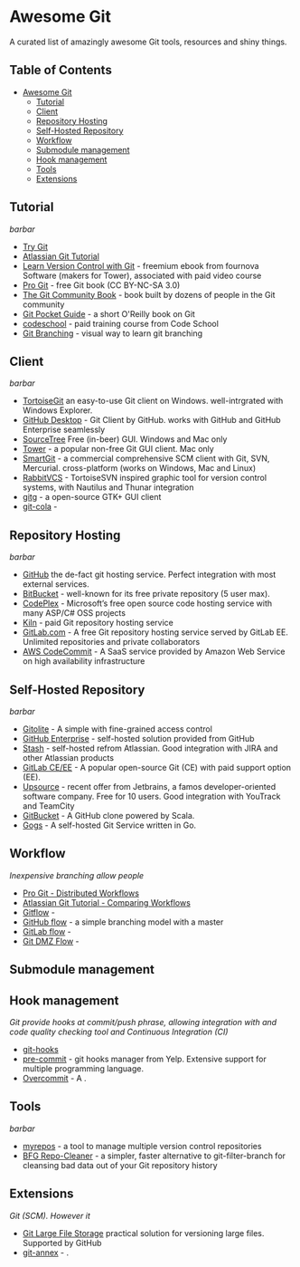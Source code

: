 # Awesome Git
A curated list of amazingly awesome Git tools, resources and shiny things.

## Table of Contents
- [Awesome Git](#awesome-git)
	- [Tutorial](#tutorial)
  - [Client](#client)
  - [Repository Hosting](#repository-hosting)
  - [Self-Hosted Repository](#self-hosed-repository)
  - [Workflow](#workflow)
  - [Submodule management](#submodule-management)
  - [Hook management](#hook-management)
  - [Tools](#tools)
  - [Extensions](#extensions)

## Tutorial
*barbar*

* [Try Git](https://try.github.io/)
* [Atlassian Git Tutorial](https://www.atlassian.com/git/tutorials/)
* [Learn Version Control with Git](https://www.git-tower.com/learn/) - freemium ebook from fournova Software (makers for Tower), associated with paid video course
* [Pro Git](https://git-scm.com/book/) - free Git book (CC BY-NC-SA 3.0)
* [The Git Community Book](https://schacon.github.io/gitbook/) - book built by dozens of people in the Git community
* [Git Pocket Guide](http://chimera.labs.oreilly.com/books/1230000000561) - a short O'Reilly book on Git
* [codeschool](https://www.codeschool.com/courses/git-real/) - paid training course from Code School
* [Git Branching](http://pcottle.github.io/learnGitBranching/) - visual way to learn git branching

## Client
*barbar*

* [TortoiseGit](https://tortoisegit.org/) an easy-to-use Git client on Windows. well-intrgrated with Windows Explorer.
* [GitHub Desktop](https://desktop.github.com/) - Git Client by GitHub. works with GitHub and GitHub Enterprise seamlessly
* [SourceTree](https://github.com/icefox/git-hooks/) Free (in-beer) GUI. Windows and Mac only
* [Tower](http://http://www.git-tower.com/) - a popular non-free Git GUI client. Mac only
* [SmartGit](http://www.syntevo.com/smartgit/) - a commercial comprehensive SCM client with Git, SVN, Mercurial. cross-platform (works on Windows, Mac and Linux)
* [RabbitVCS](http://rabbitvcs.org/) - TortoiseSVN inspired graphic tool for version control systems, with Nautilus and Thunar integration
* [gitg](https://wiki.gnome.org/Apps/Gitg/) - a open-source GTK+ GUI client
* [git-cola](http://git-cola.github.io/) -

## Repository Hosting
*barbar*

* [GitHub](http://github.com/) the de-fact git hosting service. Perfect integration with most external services.
* [BitBucket](http://bitbucket.org/) - well-known for its free private repository (5 user max).
* [CodePlex](https://www.codeplex.com/) - Microsoft’s free open source code hosting service with many ASP/C# OSS projects
* [Kiln](https://www.fogcreek.com/kiln/) - paid Git repository hosting service
* [GitLab.com](https://about.gitlab.com/gitlab-com/) - A free Git repository hosting service served by GitLab EE. Unlimited repositories and private collaborators
* [AWS CodeCommit](https://aws.amazon.com/codecommit/) - A SaaS service provided by Amazon Web Service on high availability infrastructure

## Self-Hosted Repository
*barbar*

* [Gitolite](http://gitolite.com/gitolite/) - A simple with fine-grained access control
* [GitHub Enterprise](https://enterprise.github.com/) - self-hosted solution provided from GitHub
* [Stash](https://www.atlassian.com/software/stash) - self-hosted refrom Atlassian. Good integration with JIRA and other Atlassian products
* [GitLab CE/EE](https://gitlab.com/) - A popular open-source Git (CE) with paid support option (EE).
* [Upsource](https://www.jetbrains.com/upsource) - recent offer from Jetbrains, a famos developer-oriented software company. Free for 10 users. Good integration with YouTrack and TeamCity
* [GitBucket](https://github.com/takezoe/gitbucket/) - A GitHub clone powered by Scala.
* [Gogs](http://gogs.io/) - A self-hosted Git Service written in Go.

## Workflow
*Inexpensive branching allow people*

* [Pro Git - Distributed Workflows](https://git-scm.com/book/it/v2/Distributed-Git-Distributed-Workflows)
* [Atlassian Git Tutorial - Comparing Workflows](https://www.atlassian.com/git/tutorials/comparing-workflows)
* [Gitflow](http://nvie.com/posts/a-successful-git-branching-model/) -
* [GitHub flow](http://scottchacon.com/2011/08/31/github-flow.html) - a simple branching model with a master
* [GitLab flow](https://about.gitlab.com/2014/09/29/gitlab-flow/) -
* [Git DMZ Flow](https://gist.github.com/djspiewak/9f2f91085607a4859a66) -

## Submodule management

## Hook management
*Git provide hooks at commit/push phrase, allowing integration with and code quality checking tool and Continuous Integration (CI)*

* [git-hooks](https://github.com/icefox/git-hooks/)
* [pre-commit](http://pre-commit.com/) - git hooks manager from Yelp. Extensive support for multiple programming language.
* [Overcommit](https://github.com/brigade/overcommit/) - A .

## Tools
*barbar*

* [myrepos](https://myrepos.branchable.com/) - a tool to manage multiple version control repositories
* [BFG Repo-Cleaner](https://rtyley.github.io/bfg-repo-cleaner/) - a simpler, faster alternative to git-filter-branch for cleansing bad data out of your Git repository history

## Extensions
*Git (SCM). However it*

* [Git Large File Storage](https://git-lfs.github.com/) practical solution for versioning large files. Supported by GitHub
* [git-annex](https://git-annex.branchable.com/) - .
